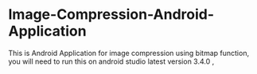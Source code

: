 # Image-Compression-Android-Application
This is Android Application for image compression using bitmap function, you will need to run this on android studio latest version 3.4.0 , 

